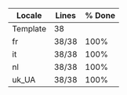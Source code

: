 |  Locale  |  Lines  | % Done|
|----------|---------|-------|
| Template |      38 |       |
| fr       |   38/38 |  100% |
| it       |   38/38 |  100% |
| nl       |   38/38 |  100% |
| uk_UA    |   38/38 |  100% |
